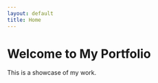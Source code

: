 ```yaml
---
layout: default
title: Home
---
```


# Welcome to My Portfolio

This is a showcase of my work.
